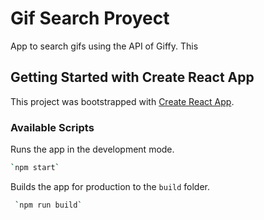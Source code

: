 # Gif Search Proyect

App to search gifs using the API of Giffy.
This 

## Getting Started with Create React App

This project was bootstrapped with [Create React App](https://github.com/facebook/create-react-app).

### Available Scripts

Runs the app in the development mode.
```sh
`npm start`
```

Builds the app for production to the `build` folder.
```sh
 `npm run build`
```

